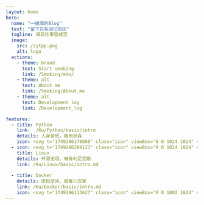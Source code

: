 ```yaml
---
layout: home
hero:
  name: "一根烟的Blog"
  text: "留下只有回忆的灰"
  tagline: 烟云往事皆成空
  image: 
    src: /zytpp.png
    alt: logo
  actions:
    - theme: brand
      text: Start smoking
      link: /Smoking/emo/
    - theme: alt
      text: About me
      link: /Smoking/About_me
    - theme: alt
      text: Development log
      link: /Development_log

features:
  - title: Python
    link:  /Ku/Python/basic/intro
    details: 人身苦短，我用派森
    icon: <svg t="1749286178888" class="icon" viewBox="0 0 1024 1024" version="1.1" xmlns="http://www.w3.org/2000/svg" p-id="14037" width="200" height="200"><path d="M366.635375 495.627875c8.93024999-1.488375 17.8605-2.480625 26.79075-2.48062499h-7.44187499 241.61287499c10.418625 0 20.341125-1.488375 30.26362501-3.969 44.65124999-12.403125 77.3955-52.093125 77.3955-101.20950002V185.053625c0-57.5505-49.116375-101.2095-107.65912501-110.63587501-37.209375-5.9535-91.287-8.93024999-128.00025-8.93024999-36.71325001 0-71.938125 3.472875-103.194 8.93024999C305.115875 90.29374999 288.74374999 123.534125 288.74374999 185.053625v66.48075h223.25625001V288.74374999H216.3095C133.456625 288.74374999 65.983625 387.96874999 65.4875 510.0155v1.9845c0 22.325625 1.9845 43.659 6.449625 63.504C90.29374999 667.78325001 147.84424999 735.25625001 216.3095 735.25625001h35.224875v-106.66687501c0-62.51174999 46.63574999-120.558375 115.101-132.9615z m23.814-283.7835c-22.325625 0-40.68225001-18.356625-40.18612499-40.68225 0-22.325625 17.8605-40.68225001 40.18612499-40.68225s40.68225001 18.356625 40.68225 40.68225c-0.496125 22.82175001-18.356625 40.68225001-40.68225 40.68225z" fill="#0075AA" p-id="14038"></path><path d="M949.086125 434.108375C927.75275001 349.271 872.682875 288.74374999 807.6905 288.74374999h-35.224875v94.75987501c0 78.883875-51.597 135.93825001-115.101 145.86075-6.449625 0.99224999-12.89925001 1.488375-19.34887499 1.48837501H396.402875c-10.418625 0-20.341125 1.488375-30.26362499 3.969-44.65124999 11.907-77.3955 48.62025001-77.3955 96.74437499V834.48125001c0 57.5505 58.046625 91.783125 115.10099998 108.15524999 67.969125 19.845 142.387875 23.317875 224.24850002 0 54.077625-15.379875 107.163-46.63574999 107.16299998-108.15525001v-61.5195h-223.25624999V735.25625001h295.6905c58.54275001 0 109.643625-49.6125 134.449875-122.04675001 10.418625-30.263625 16.372125-64.49625001 16.372125-101.2095 0-27.286875-3.472875-53.5815-9.426375-77.891625z m-316.52775 372.58987501c22.325625 0 40.186125 18.356625 40.186125 40.68224999 0 22.325625-18.356625 40.68225001-40.186125 40.68225001-22.325625 0-40.68225001-18.356625-40.68225-40.68225001 0.496125-22.325625 18.356625-40.68225001 40.68225-40.68225001z" fill="#FFD400" p-id="14039"></path></svg>
  - icon: <svg t="1749286389123" class="icon" viewBox="0 0 1024 1024" version="1.1" xmlns="http://www.w3.org/2000/svg" p-id="17937" width="200" height="200"><path d="M525.2 198.3c-8.6 5.6-15.2 13.8-18.9 23.4-3.8 12.4-3.2 25.6 1.5 37.7 3.9 12.7 11.7 23.8 22.2 31.8 5.4 3.8 11.6 6.2 18.2 7 6.6 0.8 13.2-0.3 19.1-3.3 7-3.9 12.6-10 15.9-17.3 3.2-7.4 5-15.3 5.2-23.3 0.7-10.2-0.6-20.4-3.8-30.1-3.5-10.6-10.3-19.7-19.5-25.9-4.7-3-9.9-5-15.4-5.8-5.5-0.8-11.1-0.2-16.3 1.8-2.9 1.2-5.7 2.7-8.3 4.5" fill="#FFFFFF" p-id="17938"></path><path d="M810.2 606.5c-5.1-28.3-13.1-56-23.8-82.6-7.3-19.8-17.2-38.6-29.5-55.8-12.4-16.5-28.1-30.4-40.2-47.1-6.4-8.7-11.8-18.4-18.5-26.9-2.7-5.6-5.3-11.2-7.9-16.8-8-17.5-15.3-35.4-24.8-52-1.5-2.6-3.1-5.2-4.6-7.7-1.2-16-2.9-32-3.8-48 0.7-32.1-2-64.3-8.1-95.9-4.2-15.1-10.6-29.6-19-42.8-9.8-15.6-22.4-29.2-37.2-40.1-24.1-17.1-52.9-26.3-82.4-26.4-21.7-0.5-43.2 4.4-62.5 14.4-20.3 11.1-36.7 28.2-47 48.9-9.6 20.9-14.7 43.5-15 66.5-0.8 22.6 1.3 45 2.2 67.6 0.9 23.4 0.4 46.9 2.3 70.3 0.6 7.5 1.5 15 1.5 22.6 0 3.8-0.2 7.6-0.3 11.3l-0.3 0.8c-10.2 17.3-21.5 34-33.8 49.9-8.6 10.9-17.2 21.7-25.9 32.4-11.3 12.7-20.9 26.8-28.5 42-5.1 13.2-9.2 26.8-12.4 40.6l-0.3 1.1c-4.8 15.9-10.8 31.3-18 46.2-0.7 1.4-1.4 2.9-2 4.2-4.3 8.9-8.8 17.8-13.5 26.5l-5.4 10.1c-3.4 6.1-6.4 12.4-9 18.8-1.5 3.9-2.7 7.9-3.4 12-1.3 8.7-0.7 17.5 1.6 25.9 0.5 2.1 1.2 4.2 1.9 6.3 2.2 6.2 4.8 12.3 7.9 18.1 1.4 2.7 2.9 5.3 4.3 8l1.3 1.9c1.4 2.5 2.9 5 4.4 7.4l0.2 0.3c1.7 2.8 3.6 5.5 5.4 8.2l0.3 0.4c1.9 2.6 3.8 5.3 5.8 7.9 7.4 28.9 21 55.8 39.7 79-2.9 5.1-5.5 10.1-8.4 15.1-10.2 14.8-18.6 30.7-25.1 47.4-2.7 8.6-3.4 17.7-1.9 26.6 1.4 9 6 17.1 13 23 4.7 3.6 10.1 6.1 15.8 7.3 5.7 1.2 11.6 1.8 17.5 1.5 22.2-1.7 44.2-6.1 65.4-12.9 12.8-3.4 25.6-6.4 38.6-9 13.5-3.1 27.2-5 41-5.6 3.4 0.1 6.8-0.1 10.1-0.3 9.4 1 18.8 1.4 28.3 1l3.5-0.2c2.4 0.3 4.9 0.4 7.4 0.6 16.6 0.9 33.1 2.6 49.5 5.1 14.4 2.2 28.8 5 43 8.5 21.9 6.6 44.4 11 67.3 12.9 6 0.3 12-0.2 18-1.4 5.9-1.2 11.5-3.8 16.3-7.4 7-5.8 11.6-13.9 13.1-22.9 1.5-8.9 0.8-18-1.9-26.6-6.6-16.7-15.1-32.6-25.5-47.3-3.6-6.1-7-12.4-10.6-18.5 15.5-17.3 29.2-36.3 40.7-56.5 7 0.4 13.9-0.4 20.6-2.6 17.5-5.9 32.7-17.3 43.3-32.5 3.2-4.5 5.7-9.5 7.2-14.8 6.9-10.7 11.6-22.7 13.8-35.3 3.2-20.8 2.7-42.1-1.5-62.7h-0.2z m0 0" fill="#020204" p-id="17939"></path><path d="M425.6 323.2c-3.1 4-5.3 8.7-6.4 13.6-1.1 4.9-1.8 10-1.9 15 0.3 10.1-0.5 20.2-2.5 30.1-3.5 10.3-8.8 19.8-15.6 28.3-11.7 14.7-20.9 31.2-27.2 48.8-3.2 10.9-4.3 22.3-3.1 33.7-12.1 17.9-22.6 36.9-31.3 56.7-13.4 29.9-22 61.8-25.5 94.4-4.3 40.1 1.6 80.6 17 117.8 11.3 26.8 28.5 50.8 50.3 70.1 11.2 9.7 23.5 17.9 36.7 24.4 46.7 22.8 101.4 22.3 147.6-1.4 23.1-13.5 44.2-30.2 62.6-49.5 11.9-10.8 22.5-22.9 31.8-36.1 15.5-26.9 24.6-57.1 26.5-88.1 9.6-53.6 3.7-108.8-16.9-159.2-8.1-16.8-18.8-32.2-31.8-45.6a252.5 252.5 0 0 0-20.2-68c-7.2-15.5-15.9-30.3-22.6-46.2-2.7-6.5-5.1-13.1-8.1-19.4-2.9-6.4-6.9-12.3-11.8-17.3-5.3-4.9-11.6-8.6-18.5-10.7-6.9-2.2-14-3.4-21.2-3.6-14.4-0.7-28.9 1.1-43.1 0.6-11.5-0.5-22.8-2.5-34.3-1.8-5.7 0.3-11.4 1.4-16.7 3.5-5.4 2.1-10.1 5.5-13.8 10m4.6-125.1c-5.4 0.4-10.5 2.7-14.4 6.4-3.9 3.7-6.8 8.4-8.4 13.5-2.7 10.4-3.4 21.3-1.9 32 0.2 9.7 1.9 19.4 5.1 28.6 1.8 4.5 4.4 8.7 7.8 12.2 3.4 3.5 7.7 6.1 12.4 7.3 4.5 1.1 9.2 0.9 13.5-0.5 4.3-1.4 8.3-3.8 11.5-7 4.7-4.8 8.1-10.7 9.8-17.1 1.7-6.4 2.5-13.1 2.3-19.8 0-8.3-1.3-16.6-3.8-24.6s-6.8-15.3-12.6-21.4c-2.8-2.9-6-5.4-9.6-7.2-3.7-1.7-7.7-2.6-11.7-2.4m95 0c-8.6 5.6-15.2 13.8-18.9 23.4-3.8 12.4-3.2 25.6 1.5 37.7 3.9 12.7 11.7 23.8 22.2 31.8 5.4 3.8 11.6 6.2 18.2 7 6.6 0.8 13.2-0.3 19.1-3.3 7-3.9 12.6-10 15.9-17.3 3.2-7.4 5-15.3 5.2-23.3 0.7-10.2-0.6-20.4-3.8-30.1-3.5-10.6-10.3-19.7-19.5-25.9-4.7-3-9.9-5-15.4-5.8-5.5-0.8-11.1-0.2-16.3 1.8-2.9 1.2-5.7 2.7-8.3 4.5" fill="#FFFFFF" p-id="17940"></path><path d="M544.5 223.6c-3.2 0.2-6.2 1.2-8.9 2.9s-5 4-6.8 6.6c-3.4 5.3-5.3 11.5-5.4 17.9-0.3 4.7 0.4 9.5 1.9 14s4.3 8.5 7.9 11.5c3.8 3.1 8.4 4.9 13.3 5.2 4.9 0.2 9.7-1.1 13.7-3.9 3.2-2.3 5.8-5.2 7.6-8.7 1.8-3.4 2.9-7.2 3.4-11 1-6.8-0.2-13.8-3.2-19.9-3.1-6.2-8.4-10.9-14.8-13.4-2.8-1.1-5.7-1.5-8.7-1.4" fill="#020204" p-id="17941"></path><path d="M430.2 198.3c-5.4 0.4-10.5 2.7-14.4 6.4-3.9 3.7-6.8 8.4-8.4 13.5-2.7 10.4-3.4 21.3-1.9 32 0.2 9.7 1.9 19.4 5.1 28.6 1.8 4.6 4.4 8.7 7.8 12.2 3.4 3.5 7.7 6.1 12.4 7.3 4.5 1.1 9.2 0.9 13.5-0.5 4.3-1.4 8.3-3.8 11.5-7 4.7-4.8 8.1-10.7 9.8-17.1 1.7-6.4 2.5-13.1 2.3-19.8 0-8.3-1.3-16.6-3.8-24.6s-6.8-15.3-12.6-21.4c-2.8-2.9-6-5.4-9.6-7.2-3.7-1.7-7.7-2.6-11.7-2.4" fill="#FFFFFF" p-id="17942"></path><path d="M417.3 242.8c-1.3 6.7-1 13.7 1.1 20.2 1.6 4.3 4 8.2 7.2 11.5 2 2.2 4.3 4.1 7 5.4 2.7 1.4 5.7 1.8 8.7 1.1 2.7-0.7 5-2.3 6.7-4.5 1.7-2.2 2.9-4.7 3.7-7.3 2.3-7.8 2.1-16.1-0.4-23.9-1.6-5.7-4.7-10.9-9.1-14.8-2.1-1.8-4.7-3.2-7.4-3.9-2.8-0.7-5.7-0.5-8.4 0.7-2.8 1.4-5.1 3.7-6.5 6.5-1.4 2.8-2.3 5.8-2.7 8.9" fill="#020204" p-id="17943"></path><path d="M404.6 326.9c0.2 0.9 0.5 1.8 1 2.5 0.9 1.4 2 2.5 3.4 3.4 1.3 0.9 2.6 1.7 3.9 2.5 6.9 4.7 13 10.5 17.9 17.3 6 9.4 13.5 17.8 22 25 6.5 4.5 14.1 7.2 22 7.9 9.2 0.7 18.5-0.4 27.4-3.2 8.2-2.4 16.1-5.8 23.5-10.3 12.7-10.2 26.3-19.2 40.7-26.7 3.4-1.2 6.8-2.1 10-3.6 3.3-1.4 6.1-3.8 7.8-7 1.1-3.2 1.8-6.6 1.9-10 0.5-3.6 1.7-7.1 2.3-10.7 0.8-3.6 0.5-7.3-0.8-10.8-1.4-2.7-3.6-4.9-6.3-6.3-2.7-1.3-5.7-2.1-8.7-2.2-6.1 0.2-12.1 0.8-18 1.8-8 0.7-16-0.3-24 0-9.9 0.3-19.8 2.5-29.8 2.9-11.4 0.6-22.7-1.2-34.1-1.7-4.9-0.3-9.9-0.1-14.8 0.7-4.9 0.7-9.6 2.5-13.7 5.3-3.8 3-7.3 6.2-10.7 9.6-1.8 1.6-3.8 3-5.9 4.1-2.2 1.1-4.5 1.7-7 1.6-1.2-0.2-2.5-0.2-3.7 0-0.7 0.3-1.4 0.7-1.9 1.2l-1.5 1.8c-1 1.5-1.9 3.1-2.6 4.7" fill="#D99A03" p-id="17944"></path><path d="M429.7 301.7c-4 2.4-7.9 5-11.8 7.7-2.1 1.3-3.8 3-5.1 5.1-0.7 1.6-1 3.3-0.9 5 0.1 1.7 0.1 3.4 0 5.1-0.1 1.1-0.5 2.3-0.5 3.5 0 0.6 0 1.2 0.2 1.7 0.2 0.6 0.4 1.1 0.8 1.5 0.5 0.5 1.2 0.9 2 1.1 0.7 0.2 1.5 0.3 2.3 0.5 3.5 1 6.7 2.9 9.3 5.4 2.7 2.4 5.1 5.2 8 7.5 8 6 17.7 9.1 27.6 9 9.9-0.2 19.7-1.6 29.2-4.1 7.5-1.6 14.9-3.6 22.1-6.1 11.2-4.2 21.5-10.3 30.4-18.2 3.9-3.8 8-7.2 12.4-10.3 4-2.5 8.7-4.2 12.7-6.6 0.4-0.2 0.7-0.5 1.1-0.7 0.3-0.3 0.6-0.6 0.8-1 0.3-0.7 0.3-1.5 0-2.2-0.2-0.7-0.5-1.3-0.9-1.8-0.5-0.6-1.1-1.2-1.7-1.7-4.6-3.4-10.1-5.3-15.8-5.5-5.8-0.4-11.3 0-16.9-1.1-5.2-1.1-10.3-2.6-15.3-4.4-5.3-1.7-10.7-3-16.3-3.9-13-2.1-26.2-1.8-39.1 1-12.1 2.7-23.8 7.3-34.6 13.5" fill="#604405" p-id="17945"></path><path d="M428.4 288.1c-5.8 3.9-11 8.7-15.5 14.1-2.6 3-4.7 6.5-6.1 10.3-0.9 3-1.5 6.1-2 9.2-0.3 1.1-0.5 2.3-0.5 3.5 0 0.6 0.1 1.2 0.3 1.7 0.2 0.6 0.5 1.1 0.9 1.5 0.7 0.7 1.6 1.1 2.6 1.3 0.9 0.2 1.9 0.2 2.9 0.3 4.4 0.7 8.5 2.5 12.1 5.1 3.6 2.5 7 5.4 10.7 7.8 8.4 5 18 7.7 27.8 7.9 9.8 0.2 19.5-0.8 29-2.9 7.6-1.4 15.1-3.5 22.4-6.3 10.9-4.7 21.1-10.8 30.4-18.2 4.3-3.2 8.5-6.6 12.4-10.3 1.3-1.3 2.6-2.6 4-3.8 1.4-1.2 3-2.1 4.7-2.7 2.7-0.7 5.5-0.8 8.3-0.1 2 0.5 4.1 0.7 6.2 0.7 1.1 0 2.1-0.2 3.1-0.5 1-0.4 1.9-1 2.5-1.8 0.9-1.1 1.3-2.4 1.3-3.8s-0.4-2.7-1.1-3.9c-1.5-2.3-3.8-4.1-6.3-5.1-3.5-1.4-7.1-2.5-10.8-3.2-11.3-2.7-22.3-6.7-32.7-11.9-5.2-2.6-10.1-5.4-15.3-8.1-5.2-2.9-10.6-5.4-16.2-7.2-12.9-3.5-26.6-2.9-39.1 1.8-14 4.9-26.5 13.4-36.1 24.7" fill="#F5BD0C" p-id="17946"></path><path d="M493.5 272.2c0.7 2.3 4.3 1.9 6.4 2.9 2.1 1 3.3 2.9 5.3 3.1 2.1 0.2 5-0.7 5.3-2.6 0.4-2.6-3.4-4.2-5.8-5.1-3.2-1.5-6.8-1.6-10-0.2-0.7 0.3-1.4 1.2-1.2 1.9z m-34.4-1.2c-2.7-0.9-7.1 3.8-5.8 6.3 0.4 0.7 1.6 1.5 2.4 1.1 0.8-0.4 2.3-3.1 3.6-4 1-0.8 0.8-3.1-0.2-3.4z m0 0" fill="#CD8907" p-id="17947"></path><path d="M887.7 829.8c-2 5.2-4.9 10-8.5 14.3-8.4 9-18.6 16.2-29.8 21.2-19 8.8-37.5 18.6-55.5 29.3-11.7 7.8-22.6 16.6-32.7 26.4-8.3 8.7-17.2 16.7-26.6 24.2-9.8 7.2-21.1 12.1-33.1 14-14.7 1.9-29.6-0.4-43.1-6.5-9.7-3.7-18.1-10.2-24-18.8-5-9.2-7.3-19.5-6.8-29.9 0.6-18.3 2.8-36.5 6.6-54.5 2.6-15 5.2-30 6.8-45.1 2.8-27.6 3.1-55.3 1-82.9-0.5-4.6-0.5-9.3 0-13.9 0.6-9.4 8.5-16.6 18-16.5 4.3-0.1 8.6 0.3 12.8 1.1 10 1.2 20 2.9 29.8 5.2 6.1 1.6 12.2 3.8 18.3 5.5 10.2 3 21 3.9 31.6 2.9 11.1-2.6 22.4-4.3 33.8-5.3 4.7 0.2 9.4 1 13.8 2.4 4.6 1.3 8.9 3.6 12.4 6.9 2.5 2.7 4.5 5.8 5.8 9.2 1.9 5.1 3.1 10.4 3.5 15.8 0.2 4.8 0.6 9.6 1.2 14.4 1.7 7.7 5.4 14.9 10.6 20.9 5.3 5.8 11 11.2 17.2 16 5.9 5.2 12.1 10 18.6 14.4 3.1 2.1 6.2 4 9.1 6.3 3 2.2 5.5 5 7.4 8.2 2.4 4.4 3.2 9.5 2 14.4" fill="#F5BD0C" p-id="17948"></path><path d="M887.7 829.8c-2 5.2-4.9 10-8.5 14.3-8.4 9-18.6 16.2-29.8 21.2-19 8.8-37.5 18.6-55.5 29.3-11.7 7.8-22.6 16.6-32.7 26.4-8.3 8.7-17.2 16.7-26.6 24.2-9.8 7.2-21.1 12.1-33.1 14-14.7 1.9-29.6-0.4-43.1-6.5-9.7-3.7-18.1-10.2-24-18.8-5-9.2-7.3-19.5-6.8-29.9 0.6-18.3 2.8-36.5 6.6-54.5 2.6-15 5.2-30 6.8-45.1 2.8-27.6 3.1-55.3 1-82.9-0.5-4.6-0.5-9.3 0-13.9 0.6-9.4 8.5-16.6 18-16.5 4.3-0.1 8.6 0.3 12.8 1.1 10 1.2 20 2.9 29.8 5.2 6.1 1.6 12.2 3.8 18.3 5.5 10.2 3 21 3.9 31.6 2.9 11.1-2.6 22.4-4.3 33.8-5.3 4.7 0.2 9.4 1 13.8 2.4 4.6 1.3 8.9 3.6 12.4 6.9 2.5 2.7 4.5 5.8 5.8 9.2 1.9 5.1 3.1 10.4 3.5 15.8 0.2 4.8 0.6 9.6 1.2 14.4 1.7 7.7 5.4 14.9 10.6 20.9 5.3 5.8 11 11.2 17.2 16 5.9 5.2 12.1 10 18.6 14.4 3.1 2.1 6.2 4 9.1 6.3 3 2.2 5.5 5 7.4 8.2 2.4 4.4 3.2 9.5 2 14.4M259.4 676.3c4.9-1.9 10.2-2.4 15.4-1.4 5.2 1 10.1 3.1 14.4 6.1 8.3 6.3 15.5 14.1 21.2 22.8 14.1 19.4 27.6 39.2 39.9 59.8 10 16.7 19.1 33.9 30.6 49.6 7.5 10.2 16 19.7 23.6 29.9 7.9 10 13.9 21.4 17.6 33.5 4.4 16.1 2.6 33.2-4.9 48.1-5.4 10.4-13.5 19.1-23.4 25.1-10 6-21.5 9-33.2 8.7-18.4-2.5-36.2-8.1-52.6-16.6-34.9-13.9-72.8-18.3-108.8-29.1-11.1-3.3-21.9-7.3-33.1-10.3-5-1.2-9.9-2.7-14.7-4.7-4.7-2-8.8-5.4-11.5-9.7-2-3.5-3-7.5-2.9-11.5 0.1-4 0.9-7.9 2.3-11.5 2.7-7.5 7.1-14.2 10-21.6 4.4-12.2 6.1-25.3 5-38.2-0.6-12.9-2.9-25.8-3.6-38.7-0.6-5.8-0.4-11.6 0.6-17.3 1.5-11.4 10.4-20.5 21.9-22.2 5.3-0.9 10.6-1.3 15.9-1 5.3 0.3 10.7 0.3 16 0 5.3-0.3 10.6-1.8 15.3-4.3 4.3-2.6 8.1-6.2 11-10.4 2.9-4.2 5.5-8.5 7.9-13 2.4-4.5 5.1-8.7 8.3-12.7 3-4.1 7.1-7.2 11.8-9.4" fill="#F5BD0C" p-id="17949"></path><path d="M259.4 676.4c4.9-1.9 10.2-2.4 15.4-1.4 5.2 1 10.1 3.1 14.4 6.1 8.3 6.3 15.5 14.1 21.2 22.8 14.1 19.4 27.6 39.2 39.9 59.8 10 16.7 19.1 33.9 30.6 49.6 7.5 10.2 16 19.7 23.6 29.9 7.9 10 13.9 21.4 17.6 33.5 4.4 16.1 2.6 33.2-4.9 48.1-5.4 10.4-13.5 19.1-23.4 25.1-10 6-21.5 9-33.2 8.7-18.4-2.5-36.2-8.1-52.6-16.6-34.9-13.9-72.8-18.3-108.8-29.1-11.1-3.3-21.9-7.3-33.1-10.3-5-1.2-9.9-2.7-14.7-4.7-4.7-2-8.8-5.4-11.5-9.7-2-3.5-3-7.5-2.9-11.5 0.1-4 0.9-7.9 2.3-11.5 2.7-7.5 7.1-14.2 10-21.6 4.4-12.2 6.1-25.3 5-38.2-0.6-12.9-2.9-25.7-3.6-38.7-0.6-5.8-0.4-11.6 0.6-17.3 1.5-11.4 10.4-20.5 21.9-22.2 5.3-0.9 10.6-1.3 15.9-1 5.3 0.3 10.7 0.3 16 0 5.3-0.3 10.6-1.8 15.3-4.3 4.3-2.6 8.1-6.2 11-10.4 2.9-4.2 5.5-8.5 7.9-13 2.4-4.5 5.1-8.7 8.3-12.7 3-4.1 7.1-7.3 11.8-9.4" fill="#F5BD0C" p-id="17950"></path><path d="M267.1 684.8c4.4-1.7 9.3-2 13.9-0.9s8.9 3.2 12.6 6.2c7.1 6.2 13.1 13.6 17.6 21.9 12 19.4 23.7 39 34.6 59 7.9 15.3 16.8 30.1 26.6 44.2 6.8 9.2 14.6 17.6 21.6 26.6 7.3 8.9 12.8 19 16.2 29.9 4 14.3 2.3 29.6-4.5 42.9-5 9.4-12.5 17.3-21.7 22.6-9.2 5.4-19.8 8-30.4 7.5-16.7-2.6-32.9-7.6-48.2-14.9-30.4-11.1-63.5-12.5-94.7-21.2-11.2-3-22.1-7.1-33.4-9.9-5-1.1-10-2.5-14.8-4.3-4.8-1.8-9-5.2-11.8-9.5-1.8-3.4-2.7-7.2-2.5-11 0.2-3.8 1-7.6 2.4-11.2 2.7-7.1 7-13.6 9.7-20.7 3.8-11 5.1-22.6 3.9-34.2-0.8-11.5-2.9-22.9-3.5-34.5-0.4-5.1-0.2-10.3 0.7-15.4 0.9-5.1 3.3-9.8 6.9-13.6 4.2-3.8 9.4-6.3 15-7 5.6-0.7 11.2-0.7 16.7 0 5.6 0.7 11.2 0.9 16.8 0.8 11 0 21-6.4 25.7-16.4 2.3-4.5 4.3-9.2 5.9-13.9 1.7-4.8 4-9.3 6.7-13.6 2.8-4.3 6.8-7.7 11.5-9.7" fill="#F5BD0C" p-id="17951"></path></svg>
    title: Linux
    details: 开源无垠，唯有利尼克斯
    link: /Ku/Linux/basic/intro.md
    
  - title: Docker
    details: 虚拟空间，度客儿安家
    link: /Ku/Docker/basic/intro.md
    icon: <svg t="1749286113627" class="icon" viewBox="0 0 1803 1024" version="1.1" xmlns="http://www.w3.org/2000/svg" p-id="13016" width="200" height="200"><path d="M921.9773345 366.18601355h124.81961139v127.65890327h63.17423116a272.35355394 272.35355394 0 0 0 86.70758637-14.57866902 220.31808117 220.31808117 0 0 0 42.20715694-18.78300359 156.05181587 156.05181587 0 0 1-29.26654069-80.70139393c-3.60371578-38.93105141 4.25893704-89.65608167 30.57698244-120.12386145l13.15902308-15.1792878 15.61610225 12.55840351c39.36786506 31.61441643 72.51113085 75.84183808 78.35351818 126.23925812 47.39432302-13.97804947 103.08811328-10.92035076 144.85845657 13.48663333l17.14495082 9.88291754-9.00928946 17.58176526c-35.38193733 69.01661848-109.20350992 90.36590464-181.49623394 86.59838373-108.111475 269.24125432-343.44503886 396.68174998-628.79381079 396.68174998-147.42473838 0-282.67328593-55.09317072-359.66176065-185.64596681l-1.25584004-2.12946891-11.24796178-22.82353302a362.17344074 362.17344074 0 0 1-28.82972626-183.68030457l1.80185789-18.83760529h106.74643079V366.18601355h124.87421386V241.36640138h249.69382605V116.4921875h149.82721582z" fill="#364548" p-id="13017"></path><path d="M1326.4671356 413.41653144c8.3540682-65.08529168-40.29609487-116.13793296-70.49086612-140.4357144-34.83591949 40.24149316-40.24149316 145.67748218 14.36026141 190.06870973-30.46777903 27.30087767-94.67944339 51.59865834-160.36535384 51.59865836H309.78245669a337.05663368 337.05663368 0 0 0 33.1978675 185.6459668l9.06389116 16.81734059a315.43433899 315.43433899 0 0 0 18.89220699 28.33831088q49.14157919 3.11230042 90.96652419 2.18407062c54.60175535-1.20123834 99.04758384-7.644246 132.73686594-19.32902144a9.60990901 9.60990901 0 0 1 6.33380425 18.18238404c-4.53194557 1.58345107-9.17309457 3.00309623-14.03265119 4.42274215a418.85006253 418.85006253 0 0 1-91.73094886 14.90627928c2.18406984 0-2.29327403 0.32761025-2.29327325 0.32761102l-4.09513193 0.32761024c-14.46946484 0.81902638-30.08556707 0.98283151-46.02927956 0.98283151-17.41796013 0-34.61751265-0.32761025-53.83733066-1.31044175l-0.49141538 0.32761024C455.18693034 841.49429101 559.36707933 886.37693318 689.97447712 886.37693318c276.55788929 0 511.12702847-122.58093984 615.03416814-397.82838662 73.65776747 7.58964429 144.47624385-11.24796178 176.69127983-74.09458191-51.2710481-29.64875265-117.28456958-20.20264953-155.2873912-1.09203492" fill="#22A0C8" p-id="13018"></path><path d="M1326.4671356 413.41653144c8.3540682-65.08529168-40.29609487-116.13793296-70.49086612-140.4357144-34.83591949 40.24149316-40.24149316 145.67748218 14.36026141 190.06870973-30.46777903 27.30087767-94.67944339 51.59865834-160.36535384 51.59865836H357.17678049c-3.27610553 105.0537763 35.70954758 184.82694042 104.72616605 233.0402906 54.60175535-1.20123834 99.04758384-7.644246 132.73686593-19.32902144a9.60990901 9.60990901 0 0 1 6.33380425 18.18238403c-4.53194557 1.58345107-9.17309457 3.00309623-14.03265119 4.42274217a439.92634014 439.92634014 0 0 1-94.18802725 15.56150053l-0.92823056-0.81902638c94.13342555 48.26795111 230.58321144 48.10414598 387.07184175-12.01238569 175.43543901-67.37856572 338.53088132-195.80189366 452.59394708-342.68061495l-5.02336096 2.40247744" fill="#37B1D9" p-id="13019"></path><path d="M311.31130604 598.02506503a319.69327604 319.69327604 0 0 0 31.66901815 102.70590134l9.06389116 16.38052615a315.43433899 315.43433899 0 0 0 18.89220699 28.33831088q49.14157919 3.11230042 90.96652419 2.18407062c54.60175535-1.20123834 99.04758384-7.644246 132.73686594-19.32902144a9.60990901 9.60990901 0 0 1 6.33380425 18.18238404c-4.53194557 1.58345107-9.17309457 3.00309623-14.03265119 4.42274215A439.76253502 439.76253502 0 0 1 492.91674341 766.25307248h-4.75035318c-14.46946484 0.81902638-29.86716024 1.31044176-45.86547366 1.31044174-17.41796013 0-35.27273392-0.32761025-54.60175535-1.31044174 66.66874274 74.96821 171.55871393 120.12386069 302.22071419 120.1238607 236.75320979 0 442.76563124-89.87448849 562.39807657-288.40646986z" fill="#1B81A5" p-id="13020"></path><path d="M364.38421205 598.02506503C378.74447347 662.50973793 412.54295973 713.2347682 461.90294654 747.68847573c54.60175535-1.20123834 99.04758384-7.644246 132.73686593-19.32902144a9.60990901 9.60990901 0 0 1 6.33380425 18.18238403c-4.53194557 1.58345107-9.17309457 3.00309623-14.03265119 4.42274217a446.36934703 446.36934703 0 0 1-94.67944338 15.28849199c94.07882383 48.26795111 230.14639778 47.61273062 386.63502732-12.50380182a1022.41786283 1022.41786283 0 0 0 267.54859982-155.66960393z" fill="#1D91B4" p-id="13021"></path><path d="M418.38534785 386.98928186h108.22067842v108.22067842H418.38534785z m9.00928945 9.06389116h8.57247502v90.1474978h-8.57247502z m16.0529159 0h8.90008603v90.1474978h-8.90008603V396.05317302z m16.38052614 0h8.90008604v90.1474978h-8.90008604z m16.38052692 0h8.84548433v90.1474978h-8.79088263z m16.38052613 0h8.90008605v90.1474978h-8.84548433z m16.38052691 0h8.57247504v90.1474978h-8.51787332z m34.23529994-133.88350334h108.22067843v108.16607672H543.20495924V262.16966968z m9.00929023 9.00928946h8.51787331v90.14749781h-8.4632716z m16.05291589 0h8.84548434v90.14749781h-8.79088263V271.17895913z m16.38052616 0h8.90008603v90.14749781h-8.84548433z m16.38052691 0h8.90008604v90.14749781h-8.84548435z m16.38052612 0h8.84548435v90.14749781h-8.73628093z m16.38052692 0h8.51787332v90.14749781h-8.40866989z" fill="#23A3C2" p-id="13022"></path><path d="M543.25956095 386.98928186H651.75324868v108.22067842H543.25956095V386.98928186z m9.00929023 9.06389116h8.51787331v90.1474978h-8.51787331z m16.05291589 0h8.84548433v90.1474978h-8.84548433V396.05317302z m16.38052615 0h8.90008603v90.1474978h-8.90008603z m16.38052691 0h8.90008604v90.1474978h-8.90008605z m16.38052614 0h8.84548434v90.1474978h-8.79088264z m16.38052692 0h8.51787331v90.1474978h-8.4632716z" fill="#34BBDE" p-id="13023"></path><path d="M668.13377482 386.98928186h108.22067843v108.22067842H668.13377482z m9.00928946 9.06389116h8.57247579v90.1474978h-8.57247579z m16.05291668 0h8.90008604v90.1474978h-8.90008604z m16.38052613 0h8.84548433v90.1474978h-8.84548433z m16.38052614 0h8.90008681v90.1474978h-8.90008681z m16.38052692 0h8.90008604v90.1474978h-8.90008604z m16.38052614 0h8.57247579v90.1474978h-8.57247579z" fill="#23A3C2" p-id="13024"></path><path d="M668.13377482 262.16966968h108.22067843v108.16607673H668.13377482z m9.00928946 9.00928946h8.57247579v90.14749781h-8.57247579z m16.05291668 0h8.90008604v90.14749781h-8.90008604z m16.38052613 0h8.84548433v90.14749781h-8.84548433z m16.38052614 0h8.90008681v90.14749781h-8.90008681z m16.38052692 0h8.90008604v90.14749781h-8.90008604z m16.38052614 0h8.57247579v90.14749781h-8.57247579z m34.2353007 115.81032272h108.22067843v108.22067842h-108.22067843z m9.00928946 9.06389116h8.51787409v90.1474978h-8.51787409z m16.05291589 0h8.90008605v90.1474978h-8.90008605z m16.38052691 0h8.90008605v90.1474978h-8.90008605z m16.38052616 0h8.84548432v90.1474978h-8.84548432z m16.38052691 0h8.90008604v90.1474978h-8.90008604z m16.38052614 0H892.00097084v90.1474978h-8.5724758z" fill="#34BBDE" p-id="13025"></path><path d="M792.95338699 262.16966968h108.22067843v108.16607673h-108.22067843z m9.00928945 9.00928946h8.5178741v90.14749781h-8.5178741z m16.05291591 0h8.90008603v90.14749781h-8.90008603z m16.3805269 0h8.90008605v90.14749781h-8.90008605z m16.38052616 0h8.84548433v90.14749781h-8.84548433z m16.38052691 0h8.90008603v90.14749781h-8.90008603z m16.38052613 0H892.00097084v90.14749781h-8.5724758z" fill="#23A3C2" p-id="13026"></path><path d="M792.95338699 137.29545581h108.22067843v108.22067843h-108.22067843z m9.00928945 9.00929024h8.5178741V236.61604819h-8.5178741V146.30474604z m16.05291591 0h8.90008603V236.61604819h-8.90008603V146.30474604z m16.3805269 0h8.90008605V236.61604819h-8.90008605V146.30474604z m16.38052616 0h8.84548433V236.61604819h-8.84548433V146.30474604z m16.38052691 0h8.90008603V236.61604819h-8.90008603V146.30474604z m16.38052613 0H892.00097084V236.61604819h-8.5724758V146.30474604z" fill="#34BBDE" p-id="13027"></path><path d="M917.82760087 386.98928186h108.16607671v108.22067842h-108.16607671z m9.00928945 9.06389116h8.5178741v90.1474978h-8.5178741V396.05317302z m16.0529159 0h8.84548433v90.1474978h-8.84548433V396.05317302z m16.38052691 0H968.44342771v90.1474978h-8.90008604z m16.38052615 0H984.82395386v90.1474978h-8.90008604z m16.38052692 0H1001.20448077v90.1474978h-8.90008603z m16.38052613 0h8.51787409v90.1474978h-8.51787409z" fill="#23A3C2" p-id="13028"></path><path d="M644.65502053 670.6453993a29.86716024 29.86716024 0 0 1 0.81902639 59.73431972h-0.81902639a29.86716024 29.86716024 0 0 1 0-59.73431972" fill="#D3ECEC" p-id="13029"></path><path d="M644.65502053 678.89026408a21.51309128 21.51309128 0 0 1 7.75344941 1.47424764 8.73628092 8.73628092 0 1 0 12.01238569 11.73937715A21.34928616 21.34928616 0 1 1 644.65502053 678.89026408M116.65604902 608.78161067h1388.68643548c-30.24937219-7.644246-95.6622749-18.01857891-84.90572847-57.6594533-54.9839673 63.61104481-187.55702888 44.66423532-221.02790492 13.10442139-37.23839692 54.05573751-254.17116991 33.52547773-269.29585525-8.5724758-46.73910253 54.60175535-191.48835491 54.60175535-238.22745743 0-15.1246861 42.26175864-232.05745909 62.79201842-269.45966115 8.5724758-33.47087602 31.39600882-166.04393683 50.3428183-221.02790413-13.2682265 10.92035076 39.64087438-54.60175535 50.0152073-84.90572926 57.65945328" fill="#364548" p-id="13030"></path><path d="M724.04597192 885.77631361c-73.93077601-35.05432708-114.66368531-82.77626034-137.10500639-134.81173312A458.21792836 458.21792836 0 0 1 487.9479834 765.92546147q-21.84070229 1.25584005-45.59246512 1.2558408-27.57388621 0-58.09626773-1.63805276c67.81537937 67.76077766 151.19225927 120.12386069 305.76982828 120.88828537 11.41176691 0 22.7143304 0 34.0168931-0.65522127" fill="#BDD9D7" p-id="13031"></path><path d="M614.40564833 799.01412554a259.24913257 259.24913257 0 0 1-27.30087767-48.04954505A454.61421259 454.61421259 0 0 1 487.9479834 765.92546147c26.37264788 14.30565971 64.04785847 27.30087767 126.29385982 32.76105305" fill="#D3ECEC" p-id="13032"></path></svg>
---
```


<confetti />
<HomeUnderline />